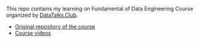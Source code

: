 This repo contains my learning on Fundamental of Data Engineering Course organized by <a href="https://datatalks.club/">DataTalks.Club</a>.
- <a href="https://github.com/DataTalksClub/data-engineering-zoomcamp">Original repository of the course</a>
- <a href="https://www.youtube.com/playlist?list=PL3MmuxUbc_hJed7dXYoJw8DoCuVHhGEQb">Course videos</a>









